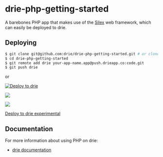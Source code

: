 # drie-php-getting-started

A barebones PHP app that makes use of the [Silex](http://silex.sensiolabs.org/) web framework, which can easily be deployed to drie.

## Deploying


```sh
$ git clone git@github.com:drie/drie-php-getting-started.git # or clone your own fork
$ cd drie-php-getting-started
$ git remote add drie your-app-name.app@push.drieapp.co:code.git
$ git push drie
```

or

[![Deploy to drie](http://master.driefiles.app.push.drieapp.co/images/deploy-drie-app.png)](http://master.drie-deployer.app.push.drieapp.co/deploy?git_repo_url=https://github.com/drie/drie-php-getting-started.git)

<a target="_blank" href="http://master.drie-deployer.app.push.drieapp.co/deploy?git_repo_url=https://github.com/drie/drie-php-getting-started.git"><img src="http://master.driefiles.app.push.drieapp.co/images/deploy-drie-app.png"/></a>

<a onclick="window.open('http://master.drie-deployer.app.push.drieapp.co/deploy?git_repo_url=https://github.com/drie/drie-php-getting-started.git', '_blank', 'location=yes,height=80,width=24,scrollbars=yes,status=yes');"><img src="http://master.driefiles.app.push.drieapp.co/images/deploy-drie-app.png"/></a>

[Deploy to drie experimental](https://nvqxg5dfoixgi4tjmuwwizlqnrxxszls.app.spush.drieapp.co/deploy)

## Documentation

For more information about using PHP on drie:

- [drie documentation](https://docs.drie.co/docs)
